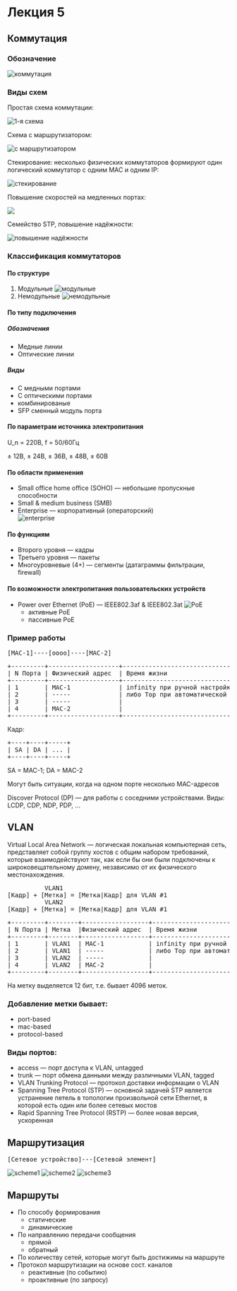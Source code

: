 # Лекция 5
## Коммутация
### Обозначение
![коммутация](https://raw.githubusercontent.com/krasnotsvetov/Networks_course/master/Images/5_1.png)
### Виды схем
Простая схема коммутации:

![1-я схема](https://raw.githubusercontent.com/krasnotsvetov/Networks_course/master/Images/5_2.png)

Схема с маршрутизатором:

![с маршрутизатором](https://raw.githubusercontent.com/krasnotsvetov/Networks_course/master/Images/5_3.png)

Стекирование: несколько физических коммутаторов формируют один логический коммутатор с одним MAC и одним IP:

![стекирование](https://raw.githubusercontent.com/krasnotsvetov/Networks_course/master/Images/5_4.png)

Повышение скоростей на медленных портах:

![](https://raw.githubusercontent.com/krasnotsvetov/Networks_course/master/Images/5_5.png)

Семейство STP, повышение надёжности:

![повышение надёжности](https://raw.githubusercontent.com/krasnotsvetov/Networks_course/master/Images/5_6.png)

### Классификация коммутаторов
#### По структуре
1. Модульные
![модульные](https://raw.githubusercontent.com/krasnotsvetov/Networks_course/master/Images/5_7.png)
2. Немодульные
![немодульные](https://raw.githubusercontent.com/krasnotsvetov/Networks_course/master/Images/5_8.png)
#### По типу подключения
##### Обозначения
- Медные линии
- Оптические линии
##### Виды
- С медными портами
- С оптическими портами
- комбинированые
- SFP сменный модуль порта
#### По параметрам источника электропитания
U_n = 220В, f = 50/60Гц

± 12В, ± 24В, ± 36В, ± 48В, ± 60В
#### По области применения
- Small office home office (SOHO) — небольшие пропускные способности
- Small & medium business (SMB) 
- Enterprise — корпоративный (операторский)  
![enterprise](https://raw.githubusercontent.com/krasnotsvetov/Networks_course/master/Images/5_9.png)
#### По функциям
- Второго уровня — кадры
- Третьего уровня — пакеты
- Многоуровневые (4+) — сегменты (датаграммы фильтрации, firewall) 
#### По возможности электропитания пользовательских устройств
- Power over Ethernet (PoE) — IEEE802.3af & IEEE802.3at
![PoE](https://raw.githubusercontent.com/krasnotsvetov/Networks_course/master/Images/5_10.png)
  - активные PoE
  - пассивные PoE
### Пример работы
<pre>
[MAC-1]----[oooo]----[MAC-2]
</pre>

<pre>
+---------+-------------------+---------------------------------------+
| N Порта | Физический адрес  | Время жизни                           |
+---------+-------------------+---------------------------------------+
| 1       | MAC-1             | infinity при ручной настройке         |
| 2       | -----             | либо Top при автоматической настройке |
| 3       | -----             |                                       |
| 4       | MAC-2             |                                       |
+---------+-------------------+---------------------------------------+
</pre>

Кадр:
<pre>
+----+----+-----+
| SA | DA | ... |
+----+----+-----+
</pre>

SA = MAC-1; DA = MAC-2

Могут быть ситуации, когда на одном порте несколько MAC-адресов

Discover Protocol (DP) — для работы с соседними устройствами. Виды: LCDP, CDP, NDP, PDP, ...

## VLAN
Virtual Local Area Network — логическая локальная компьютерная сеть, представляет собой группу хостов с общим набором требований, которые взаимодействуют так, как если бы они были подключены к широковещательному домену, независимо от их физического местонахождения.

<pre>
          VLAN1 
[Кадр] + [Метка] = [Метка|Кадр] для VLAN #1
          VLAN2  
[Кадр] + [Метка] = [Метка|Кадр] для VLAN #1
</pre>


<pre>
+---------+--------+------------------+---------------------------------------+
| N Порта | Метка  |Физический адрес  | Время жизни                           |
+---------+--------+------------------+---------------------------------------+
| 1       | VLAN1  | MAC-1            | infinity при ручной настройке         |
| 2       | VLAN1  | -----            | либо Top при автоматической настройке |
| 3       | VLAN2  | -----            |                                       |
| 4       | VLAN2  | MAC-2            |                                       |
+---------+--------+------------------+---------------------------------------+
</pre>
На метку выделяется 12 бит, т.е. бывает 4096 меток. 
### Добавление метки бывает: 
- port-based
- mac-based
- protocol-based
### Виды портов:
- access — порт доступа к VLAN, untagged
- trunk — порт обмена данными между различными VLAN, tagged
- VLAN Trunking Protocol — протокол доставки информации о VLAN
- Spanning Tree Protocol (STP) — основной задачей STP является устранение петель в топологии произвольной сети Ethernet, в которой есть один или более сетевых мостов
- Rapid Spanning Tree Protocol (RSTP) — более новая версия, ускоренная 

## Маршрутизация
<pre>
[Сетевое устройство]---[Сетевой элемент]
</pre>
![scheme1](https://raw.githubusercontent.com/krasnotsvetov/Networks_course/master/Images/5_11.png)
![scheme2](https://raw.githubusercontent.com/krasnotsvetov/Networks_course/master/Images/5_12.png)
![scheme3](https://raw.githubusercontent.com/krasnotsvetov/Networks_course/master/Images/5_13.png)
## Маршруты
- По способу формирования
  - статические
  - динамические
- По направлению передачи сообщения
  - прямой
  - обратный
- По количеству сетей, которые могут быть достижимы на маршруте
- Протокол маршрутизации на основе сост. каналов
  - реактивные (по событию)
  - проактивные (по запросу)
